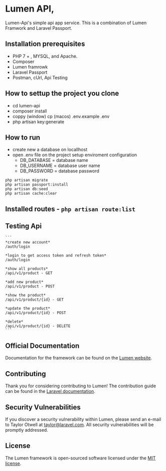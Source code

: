 # Lumen API,

Lumen-Api's simple api app service.
This is a combination of Lumen Framwork and Laravel Passport.

## Installation prerequisites

-   PHP 7 + , MYSQL, and Apache.
-   Composer
-   Lumen framrowk
-   Laravel Passport
-   Postman, cUrl, Api Testing

## How to settup the project you clone

-   cd lumen-api
-   composer install
-   coppy (window) cp (macos) .env.example .env
-   php artisan key:generate

## How to run

-   create new a database on locallhost
-   open .env file on the project setup enviroment configuration
    -   DB_DATABASE = database name
    -   DB_USERNAME = database user name
    -   DB_PASSWORD = database password

``` 
php artisan migrate
php artisan passport:install
php artisan db:seed
php artisan cache:clear
```

## Installed routes - `php artisan route:list`

## Testing Api
    ```
    *create new account*
    /auth/login

    *login to get access token and refresh token*
    /auth/login

    *show all products*
    /api/v1/product - GET

    *add new product*
    /api/v1/product - POST

    *show the product*
    /api/v1/product/{id} - GET

    *update the product*
    /api/v1/product/{id} - POST

    *delete*
    /api/v1/product/{id} - DELETE
    ```

## Official Documentation

Documentation for the framework can be found on the [Lumen website](https://lumen.laravel.com/docs).

## Contributing

Thank you for considering contributing to Lumen! The contribution guide can be found in the [Laravel documentation](https://laravel.com/docs/contributions).

## Security Vulnerabilities

If you discover a security vulnerability within Lumen, please send an e-mail to Taylor Otwell at taylor@laravel.com. All security vulnerabilities will be promptly addressed.

## License

The Lumen framework is open-sourced software licensed under the [MIT license](https://opensource.org/licenses/MIT).

